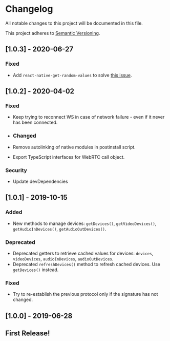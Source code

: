 # Changelog
All notable changes to this project will be documented in this file.

This project adheres to [Semantic Versioning](https://semver.org/spec/v2.0.0.html).

## [1.0.3] - 2020-06-27
### Fixed
- Add `react-native-get-random-values` to solve [this issue](https://github.com/uuidjs/uuid#getrandomvalues-not-supported).

## [1.0.2] - 2020-04-02
### Fixed
- Keep trying to reconnect WS in case of network failure - even if it never has been connected.

- ### Changed
- Remove autolinking of native modules in postinstall script.
- Export TypeScript interfaces for WebRTC call object.

### Security
- Update devDependencies

## [1.0.1] - 2019-10-15
### Added
- New methods to manage devices: `getDevices()`, `getVideoDevices()`, `getAudioInDevices()`, `getAudioOutDevices()`.
### Deprecated
- Deprecated getters to retrieve cached values for devices: `devices`, `videoDevices`, `audioInDevices`, `audioOutDevices`.
- Deprecated `refreshDevices()` method to refresh cached devices. Use `getDevices()` instead.
### Fixed
- Try to re-establish the previous protocol only if the signature has not changed.

## [1.0.0] - 2019-06-28
## First Release!

<!---
### Added
### Changed
### Removed
### Fixed
### Security
-->
